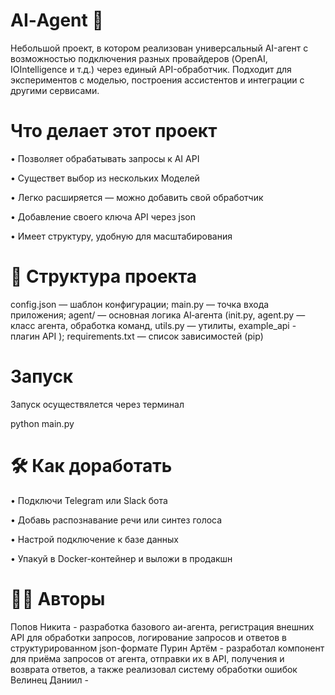 # AI‑Agent 🤖
Небольшой проект, в котором реализован универсальный AI-агент с возможностью подключения разных провайдеров (OpenAI, IOIntelligence и т.д.) через единый API-обработчик. Подходит для экспериментов с моделью, построения ассистентов и интеграции с другими сервисами.

# Что делает этот проект
• Позволяет обрабатывать запросы к AI API 

• Существет выбор из нескольких Моделей

• Легко расширяется — можно добавить свой обработчик

• Добавление своего ключа API через json

• Имеет структуру, удобную для масштабирования

#  📁 Структура проекта

 config.json — шаблон конфигурации; main.py — точка входа приложения; agent/ — основная логика AI‑агента (init.py, agent.py — класс агента, обработка команд, utils.py — утилиты, example_api - плагин API ); requirements.txt — список зависимостей (pip)

#  Запуск

Запуск осуществялется через терминал
 
python main.py

# 🛠 Как доработать

• Подключи Telegram или Slack бота

• Добавь распознавание речи или синтез голоса

• Настрой подключение к базе данных

• Упакуй в Docker-контейнер и выложи в продакшн

# 👨‍💻 Авторы

Попов Никита - разработка базового аи-агента, регистрация внешних API для обработки запросов, логирование запросов и ответов в структурированном json-формате
Пурин Артём - разработал компонент для приёма запросов от агента, отправки их в API, получения и возврата ответов, а также реализовал систему обработки ошибок
Велинец Даниил - 

